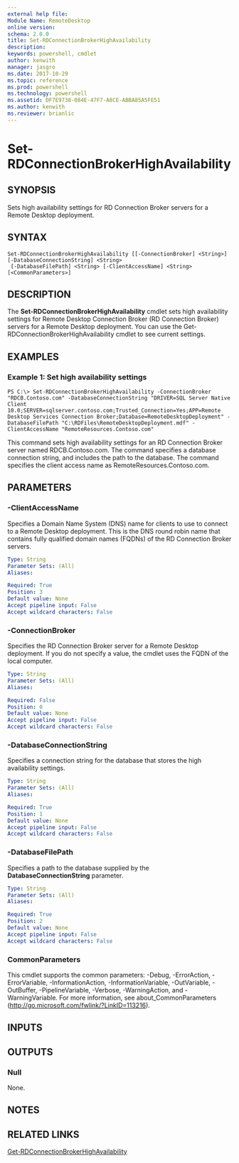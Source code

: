 ```yaml
---
external help file: 
Module Name: RemoteDesktop
online version: 
schema: 2.0.0
title: Set-RDConnectionBrokerHighAvailability
description: 
keywords: powershell, cmdlet
author: kenwith
manager: jasgro
ms.date: 2017-10-29
ms.topic: reference
ms.prod: powershell
ms.technology: powershell
ms.assetid: DF7E9738-084E-47F7-A8CE-ABBA85A5FE51
ms.author: kenwith
ms.reviewer: brianlic
---
```


# Set-RDConnectionBrokerHighAvailability

## SYNOPSIS
Sets high availability settings for RD Connection Broker servers for a Remote Desktop deployment.

## SYNTAX

```
Set-RDConnectionBrokerHighAvailability [[-ConnectionBroker] <String>] [-DatabaseConnectionString] <String>
 [-DatabaseFilePath] <String> [-ClientAccessName] <String> [<CommonParameters>]
```

## DESCRIPTION
The **Set-RDConnectionBrokerHighAvailability** cmdlet sets high availability settings for Remote Desktop Connection Broker (RD Connection Broker) servers for a Remote Desktop deployment.
You can use the Get-RDConnectionBrokerHighAvailability cmdlet to see current settings.

## EXAMPLES

### Example 1: Set high availability settings
```
PS C:\> Set-RDConnectionBrokerHighAvailability -ConnectionBroker "RDCB.Contoso.com" -DatabaseConnectionString "DRIVER=SQL Server Native Client 10.0;SERVER=sqlserver.contoso.com;Trusted_Connection=Yes;APP=Remote Desktop Services Connection Broker;Database=RemoteDesktopDeployment" -DatabaseFilePath "C:\RDFiles\RemoteDesktopDeployment.mdf" -ClientAccessName "RemoteResources.Contoso.com"
```

This command sets high availability settings for an RD Connection Broker server named RDCB.Contoso.com.
The command specifies a database connection string, and includes the path to the database.
The command specifies the client access name as RemoteResources.Contoso.com.

## PARAMETERS

### -ClientAccessName
Specifies a Domain Name System (DNS) name for clients to use to connect to a Remote Desktop deployment.
This is the DNS round robin name that contains fully qualified domain names (FQDNs) of the RD Connection Broker servers.

```yaml
Type: String
Parameter Sets: (All)
Aliases: 

Required: True
Position: 3
Default value: None
Accept pipeline input: False
Accept wildcard characters: False
```

### -ConnectionBroker
Specifies the RD Connection Broker server for a Remote Desktop deployment.
If you do not specify a value, the cmdlet uses the FQDN of the local computer.

```yaml
Type: String
Parameter Sets: (All)
Aliases: 

Required: False
Position: 0
Default value: None
Accept pipeline input: False
Accept wildcard characters: False
```

### -DatabaseConnectionString
Specifies a connection string for the database that stores the high availability settings.

```yaml
Type: String
Parameter Sets: (All)
Aliases: 

Required: True
Position: 1
Default value: None
Accept pipeline input: False
Accept wildcard characters: False
```

### -DatabaseFilePath
Specifies a path to the database supplied by the **DatabaseConnectionString** parameter.

```yaml
Type: String
Parameter Sets: (All)
Aliases: 

Required: True
Position: 2
Default value: None
Accept pipeline input: False
Accept wildcard characters: False
```

### CommonParameters
This cmdlet supports the common parameters: -Debug, -ErrorAction, -ErrorVariable, -InformationAction, -InformationVariable, -OutVariable, -OutBuffer, -PipelineVariable, -Verbose, -WarningAction, and -WarningVariable. For more information, see about_CommonParameters (http://go.microsoft.com/fwlink/?LinkID=113216).

## INPUTS

## OUTPUTS

### Null
None.

## NOTES

## RELATED LINKS

[Get-RDConnectionBrokerHighAvailability](./Get-RDConnectionBrokerHighAvailability.md)
